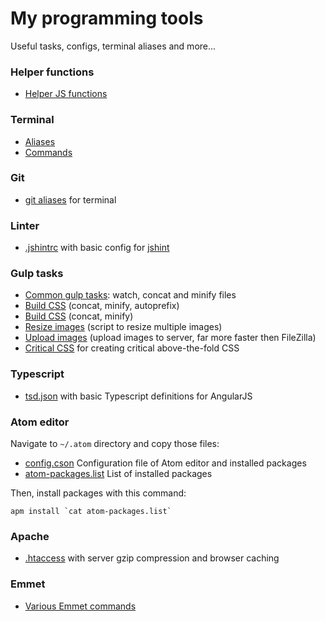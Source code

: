 # My programming tools

Useful tasks, configs, terminal aliases and more...

### Helper functions

* [Helper JS functions](functions.js)

### Terminal

* [Aliases](aliases.md)
* [Commands](commands-terminal.md)

### Git

* [git aliases](aliases-git.md) for terminal

### Linter

* [.jshintrc](.jshintrc) with basic config for [jshint](http://jshint.com/)

### Gulp tasks

* [Common gulp tasks](tasks/gulpfile.js): watch, concat and minify files
* [Build CSS](tasks/build-css.js) (concat, minify, autoprefix)
* [Build CSS](tasks/build-js.js) (concat, minify)
* [Resize images](tasks/resize-images.js) (script to resize multiple images)
* [Upload images](tasks/upload-images.js) (upload images to server, far more faster then FileZilla)
* [Critical CSS](tasks/gulp-critical.js) for creating critical above-the-fold CSS

### Typescript
* [tsd.json](tsd.json) with basic Typescript definitions for AngularJS

### Atom editor
Navigate to `~/.atom` directory and copy those files:

* [config.cson](config.cson) Configuration file of Atom editor and installed packages
* [atom-packages.list](atom-packages.list) List of installed packages

Then, install packages with this command:
```
apm install `cat atom-packages.list`
```

### Apache

* [.htaccess](.htaccess) with server gzip compression and browser caching

### Emmet

* [Various Emmet commands](commands-emmet.md)
